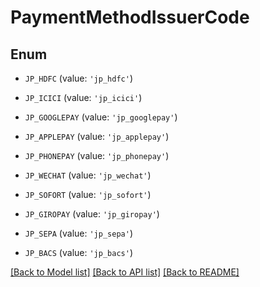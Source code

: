# PaymentMethodIssuerCode


## Enum

* `JP_HDFC` (value: `'jp_hdfc'`)

* `JP_ICICI` (value: `'jp_icici'`)

* `JP_GOOGLEPAY` (value: `'jp_googlepay'`)

* `JP_APPLEPAY` (value: `'jp_applepay'`)

* `JP_PHONEPAY` (value: `'jp_phonepay'`)

* `JP_WECHAT` (value: `'jp_wechat'`)

* `JP_SOFORT` (value: `'jp_sofort'`)

* `JP_GIROPAY` (value: `'jp_giropay'`)

* `JP_SEPA` (value: `'jp_sepa'`)

* `JP_BACS` (value: `'jp_bacs'`)

[[Back to Model list]](../README.md#documentation-for-models) [[Back to API list]](../README.md#documentation-for-api-endpoints) [[Back to README]](../README.md)


